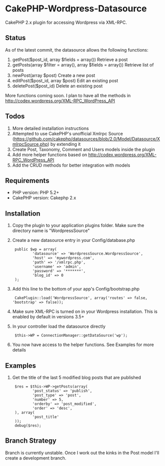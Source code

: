 CakePHP-Wordpress-Datasource
============================

CakePHP 2.x plugin for accessing Wordpress via XML-RPC.

## Status ##
As of the latest commit, the datasource allows the following functions:

1. getPost($post_id, array $fields = array()) Retrieve a post
1. getPosts(array $filter = array(), array $fields = array()) Retrieve list of posts
1. newPost(array $post) Create a new post
1. editPost($post_id, array $post) Edit an existing post
1. deletePost($post_id) Delete an existing post

More functions coming soon. I plan to have all the methods in http://codex.wordpress.org/XML-RPC_WordPress_API

## Todos ##
1. More detailed installation instructions
1. Attempted to use CakePHP's unofficial Xmlrpc Source (https://github.com/cakephp/datasources/blob/2.0/Model/Datasource/XmlrpcSource.php) by extending it
1. Create Post, Taxonomy, Comment and Users models inside the plugin
1. Add more helper functions based on http://codex.wordpress.org/XML-RPC_WordPress_API
1. Add the CRUD methods for better integration with models

## Requirements ##
* PHP version: PHP 5.2+
* CakePHP version: Cakephp 2.x

## Installation ##
1. Copy the plugin to your application plugins folder. Make sure the directory name is "WordpressSource"
1. Create a new datasource entry in your Config/database.php

        public $wp = array(
                'datasource' => 'WordpressSource.WordpressSource',
                'host' => 'mywordpress.com',
                'path' => '/xmlrpc.php',
                'username' => 'admin',
                'password' => '*******',
                'blog_id' => 0
        );

1. Add this line to the bottom of your app's Config/bootstrap.php

        CakePlugin::load('WordpressSource', array('routes' => false, 'bootstrap' => false));

1. Make sure XML-RPC is turned on in your Wordpress installation. This is enabled by default in versions 3.5+
1. In your controller load the datasource directly

        $this->WP = ConnectionManager::getDataSource('wp');

1. You now have access to the helper functions. See Examples for more details

## Examples ##
1. Get the title of the last 5 modified blog posts that are published

        $res = $this->WP->getPosts(array(
                'post_status' => 'publish',
                'post_type' => 'post',
                'number' => 5,
                'orderby' => 'post_modified',
                'order' => 'desc',
        ), array(
                'post_title'
        ));
        debug($res);

## Branch Strategy ##
Branch is currently unstable. Once I work out the kinks in the Post model I'll create a development branch.
